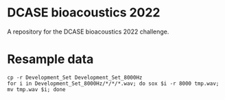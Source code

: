 # DCASE bioacoustics 2022
A repository for the DCASE bioacoustics 2022 challenge.

# Resample data
    cp -r Development_Set Development_Set_8000Hz
    for i in Development_Set_8000Hz/*/*/*.wav; do sox $i -r 8000 tmp.wav; mv tmp.wav $i; done
